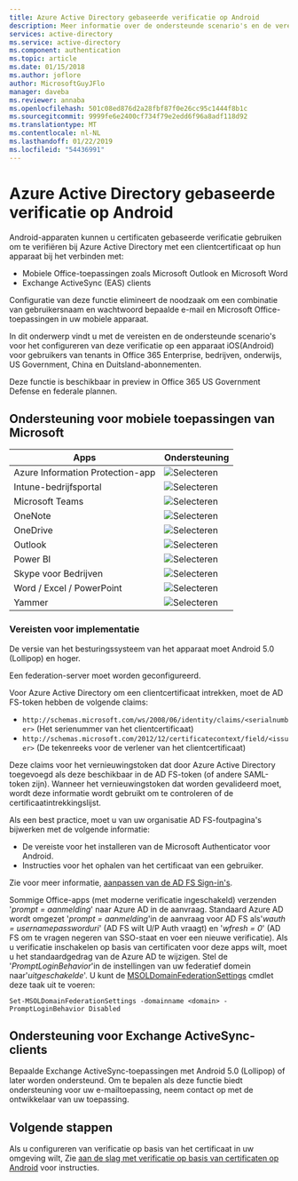 ```yaml
---
title: Azure Active Directory gebaseerde verificatie op Android
description: Meer informatie over de ondersteunde scenario's en de vereisten voor certificaten gebaseerde verificatie configureren in oplossingen met Android-apparaten
services: active-directory
ms.service: active-directory
ms.component: authentication
ms.topic: article
ms.date: 01/15/2018
ms.author: joflore
author: MicrosoftGuyJFlo
manager: daveba
ms.reviewer: annaba
ms.openlocfilehash: 501c08ed876d2a28fbf87f0e26cc95c1444f8b1c
ms.sourcegitcommit: 9999fe6e2400cf734f79e2edd6f96a8adf118d92
ms.translationtype: MT
ms.contentlocale: nl-NL
ms.lasthandoff: 01/22/2019
ms.locfileid: "54436991"
---
```

# <a name="azure-active-directory-certificate-based-authentication-on-android"></a>Azure Active Directory gebaseerde verificatie op Android

Android-apparaten kunnen u certificaten gebaseerde verificatie gebruiken om te verifiëren bij Azure Active Directory met een clientcertificaat op hun apparaat bij het verbinden met:

* Mobiele Office-toepassingen zoals Microsoft Outlook en Microsoft Word
* Exchange ActiveSync (EAS) clients

Configuratie van deze functie elimineert de noodzaak om een combinatie van gebruikersnaam en wachtwoord bepaalde e-mail en Microsoft Office-toepassingen in uw mobiele apparaat.

In dit onderwerp vindt u met de vereisten en de ondersteunde scenario's voor het configureren van deze verificatie op een apparaat iOS(Android) voor gebruikers van tenants in Office 365 Enterprise, bedrijven, onderwijs, US Government, China en Duitsland-abonnementen.

Deze functie is beschikbaar in preview in Office 365 US Government Defense en federale plannen.

## <a name="microsoft-mobile-applications-support"></a>Ondersteuning voor mobiele toepassingen van Microsoft

| Apps | Ondersteuning |
| --- | --- |
| Azure Information Protection-app |![Selecteren][1] |
| Intune-bedrijfsportal |![Selecteren][1] |
| Microsoft Teams |![Selecteren][1] |
| OneNote |![Selecteren][1] |
| OneDrive |![Selecteren][1] |
| Outlook |![Selecteren][1] |
| Power BI |![Selecteren][1] |
| Skype voor Bedrijven |![Selecteren][1] |
| Word / Excel / PowerPoint |![Selecteren][1] |
| Yammer |![Selecteren][1] |

### <a name="implementation-requirements"></a>Vereisten voor implementatie

De versie van het besturingssysteem van het apparaat moet Android 5.0 (Lollipop) en hoger.

Een federation-server moet worden geconfigureerd.

Voor Azure Active Directory om een clientcertificaat intrekken, moet de AD FS-token hebben de volgende claims:

* `http://schemas.microsoft.com/ws/2008/06/identity/claims/<serialnumber>` (Het serienummer van het clientcertificaat)
* `http://schemas.microsoft.com/2012/12/certificatecontext/field/<issuer>` (De tekenreeks voor de verlener van het clientcertificaat)

Deze claims voor het vernieuwingstoken dat door Azure Active Directory toegevoegd als deze beschikbaar in de AD FS-token (of andere SAML-token zijn). Wanneer het vernieuwingstoken dat worden gevalideerd moet, wordt deze informatie wordt gebruikt om te controleren of de certificaatintrekkingslijst.

Als een best practice, moet u van uw organisatie AD FS-foutpagina's bijwerken met de volgende informatie:

* De vereiste voor het installeren van de Microsoft Authenticator voor Android.
* Instructies voor het ophalen van het certificaat van een gebruiker.

Zie voor meer informatie, [aanpassen van de AD FS Sign-in's](https://technet.microsoft.com/library/dn280950.aspx).

Sommige Office-apps (met moderne verificatie ingeschakeld) verzenden '*prompt = aanmelding*' naar Azure AD in de aanvraag. Standaard Azure AD wordt omgezet '*prompt = aanmelding*'in de aanvraag voor AD FS als'*wauth = usernamepassworduri*' (AD FS wilt U/P Auth vraagt) en '*wfresh = 0*' (AD FS om te vragen negeren van SSO-staat en voer een nieuwe verificatie). Als u verificatie inschakelen op basis van certificaten voor deze apps wilt, moet u het standaardgedrag van de Azure AD te wijzigen. Stel de '*PromptLoginBehavior*'in de instellingen van uw federatief domein naar'*uitgeschakelde*'.
U kunt de [MSOLDomainFederationSettings](/powershell/module/msonline/set-msoldomainfederationsettings?view=azureadps-1.0) cmdlet deze taak uit te voeren:

`Set-MSOLDomainFederationSettings -domainname <domain> -PromptLoginBehavior Disabled`

## <a name="exchange-activesync-clients-support"></a>Ondersteuning voor Exchange ActiveSync-clients

Bepaalde Exchange ActiveSync-toepassingen met Android 5.0 (Lollipop) of later worden ondersteund. Om te bepalen als deze functie biedt ondersteuning voor uw e-mailtoepassing, neem contact op met de ontwikkelaar van uw toepassing.

## <a name="next-steps"></a>Volgende stappen

Als u configureren van verificatie op basis van het certificaat in uw omgeving wilt, Zie [aan de slag met verificatie op basis van certificaten op Android](active-directory-certificate-based-authentication-get-started.md) voor instructies.

<!--Image references-->
[1]: ./media/active-directory-certificate-based-authentication-android/ic195031.png
